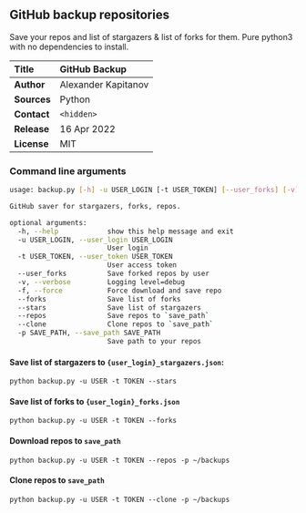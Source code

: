 ## GitHub backup repositories
Save your repos and list of stargazers & list of forks for them. Pure python3 with no dependencies to install.

| **Title**   | GitHub Backup       |
|:------------|:--------------------|
| **Author**  | Alexander Kapitanov |
| **Sources** | Python              |
| **Contact** | `<hidden>`          |
| **Release** | 16 Apr 2022         |
| **License** | MIT                 |

### Command line arguments
```bash
usage: backup.py [-h] -u USER_LOGIN [-t USER_TOKEN] [--user_forks] [-v] [-f] [--forks] [--stars] [--repos | --clone] [-p SAVE_PATH]

GitHub saver for stargazers, forks, repos.

optional arguments:
  -h, --help            show this help message and exit
  -u USER_LOGIN, --user_login USER_LOGIN
                        User login
  -t USER_TOKEN, --user_token USER_TOKEN
                        User access token
  --user_forks          Save forked repos by user
  -v, --verbose         Logging level=debug
  -f, --force           Force download and save repo
  --forks               Save list of forks
  --stars               Save list of stargazers
  --repos               Save repos to `save_path`
  --clone               Clone repos to `save_path`
  -p SAVE_PATH, --save_path SAVE_PATH
                        Save path to your repos

```

#### Save list of stargazers to `{user_login}_stargazers.json`: 
`python backup.py -u USER -t TOKEN --stars`

#### Save list of forks to `{user_login}_forks.json`
`python backup.py -u USER -t TOKEN --forks `

#### Download repos to `save_path`
`python backup.py -u USER -t TOKEN --repos -p ~/backups`

#### Clone repos to `save_path`
`python backup.py -u USER -t TOKEN --clone -p ~/backups`
